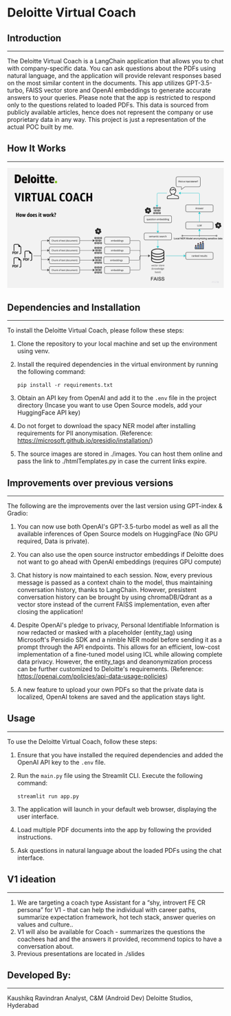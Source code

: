 # Deloitte Virtual Coach

## Introduction
------------
The Deloitte Virtual Coach is a LangChain application that allows you to chat with company-specific data. You can ask questions about the PDFs using natural language, and the application will provide relevant responses based on the most similar content in the documents. This app utilizes GPT-3.5-turbo, FAISS vector store and OpenAI embeddings to generate accurate answers to your queries. Please note that the app is restricted to respond only to the questions related to loaded PDFs. This data is sourced from publicly available articles, hence does not represent the company or use proprietary data in any way. This project is just a representation of the actual POC built by me.

## How It Works
------------

![Flow](./images/flow.png)

## Dependencies and Installation
----------------------------
To install the Deloitte Virtual Coach, please follow these steps:

1. Clone the repository to your local machine and set up the environment using venv.

2. Install the required dependencies in the virtual environment by running the following command:
   ```
   pip install -r requirements.txt
   ```

3. Obtain an API key from OpenAI and add it to the `.env` file in the project directory (Incase you want to use Open Source models, add your HuggingFace API key)

4. Do not forget to download the spacy NER model after installing requirements for PII anonymisation. 
(Reference: https://microsoft.github.io/presidio/installation/)

5. The source images are stored in ./images. You can host them online and pass the link to ./htmlTemplates.py in case the current links expire.

## Improvements over previous versions
----------------------------
The following are the improvements over the last version using GPT-index & Gradio:

1. You can now use both OpenAI's GPT-3.5-turbo model as well as all the available inferences of Open Source models on HuggingFace (No GPU required, Data is private). 

2. You can also use the open source instructor embeddings if Deloitte does not want to go ahead with OpenAI embeddings (requires GPU compute)

3. Chat history is now maintained to each session. Now, every previous message is passed as a context chain to the model, thus maintaining conversation history, thanks to LangChain. However, presistent conversation history can be brought by using chromaDB/Qdrant as a vector store instead of the current FAISS implementation, even after closing the application!

4. Despite OpenAI's pledge to privacy, Personal Identifiable Information is now redacted or masked with a placeholder (entity_tag) using Microsoft's Persidio SDK and a nimble NER model before sending it as a prompt through the API endpoints. This allows for an efficient, low-cost implementation of a fine-tuned model using ICL while allowing complete data privacy. However, the entity_tags and deanonymization process can be further customized to Deloitte's requirements. 
(Reference: https://openai.com/policies/api-data-usage-policies)

5. A new feature to upload your own PDFs so that the private data is localized, OpenAI tokens are saved and the application stays light.

## Usage
-----
To use the Deloitte Virtual Coach, follow these steps:

1. Ensure that you have installed the required dependencies and added the OpenAI API key to the `.env` file.

2. Run the `main.py` file using the Streamlit CLI. Execute the following command:
   ```
   streamlit run app.py
   ```

3. The application will launch in your default web browser, displaying the user interface.

4. Load multiple PDF documents into the app by following the provided instructions.

5. Ask questions in natural language about the loaded PDFs using the chat interface.

## V1 ideation
-----
1. We are targeting a coach type Assistant for a “shy, introvert FE CR persona” for V1 - that can help the individual with career paths, summarize expectation framework, hot tech stack, answer queries on values and culture..
2. V1 will also be available for Coach - summarizes the questions the coachees had and the answers it provided, recommend topics to have a conversation about.
3. Previous presentations are located in ./slides

## Developed By:
-----
Kaushikq Ravindran
Analyst, C&M (Android Dev)
Deloitte Studios, Hyderabad
